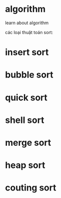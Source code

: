 # algorithm
learn about algorithm

các loại thuật toán sort:
# insert sort
# bubble sort
# quick sort
# shell sort
# merge sort
# heap sort
# couting sort
